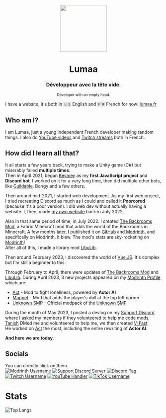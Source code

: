 <center><div align="center">
  <img width="150" src="https://brebond.com/lumaa/assets/pfp.png" />
  <h1>Lumaa</h1>
  <h3>Développeur avec la tête vide.</h3>  
  <sup>Developer with an empty head.</sup>
</div></center>

I have a website, it's both in 🇺🇸 English and 🇫🇷 French for now: [lumaa.fr](https://lumaa.fr/#/)

## Who am I?
I am Lumaa, just a young independent French developer making random things. I also do [YouTube videos](https://youtube.com/@lumaa_dev) and [Twitch streams](https://twitch.tv/lumaa_dev) both in French.

## How did I learn all that?
It all starts a few years back, trying to make a Unity game (C#) but miserably failed **multiple times**.  
Then in April 2021, began [Keymey](https://github.com/lumaa-dev/Keymey) as my **first JavaScript project** and **Discord bot**. I worked on it for a very long time, then did multiple other bots, like [Guildable](https://top.gg/bot/870762638789988422), Bongy and a few others.

Then around mid-2021, I started web development. As my first web project, I tried recreating Discord as much as I could and called it **Poorcored** (because it's a poor version). I did web dev without actually having a website. I, then, made [my own website](https://lumaa.brebond.com) back in July 2022.

Also in that same period of time, in July 2022. I created [The Backrooms Mod](https://modrinth.com/mod/backrooms), a Fabric Minecraft mod that adds the world of the Backrooms in Minecraft. A few months later, I published it on [GitHub](https://github.com/lumaa-dev/BackroomsMod) and [Modrinth](https://modrinth.com/mod/backrooms), and specifically on Modrinth, it blew. The mod's stats are sky-rocketing on [Modrinth](https://modrinth.com/mod/backrooms)!  
After all of this, I made a library mod [LibuLib](https://modrinth.com/mod/libu).

Then around February 2023, I discovered the world of [Vue.JS](https://vuejs.org). It's complex but I'm still a beginner to this.

Through February to April, there were updates of [The Backrooms Mod](https://modrinth.com/mod/backrooms) and [LibuLib](https://modrinth.com/mod/libu). During April 2023, 3 new projects appeared on my [Modrinth Profile](https://modrinth.com/user/Lumaa) which are:
- [Act](https://modrinth.com/mod/acts) - Mod to fight loneliness, powered by **Actor AI**
- [Muppet](https://modrinth.com/mod/muppet) - Mod that adds the player's doll at the top left corner
- [Unknown SMP](https://modrinth.com/modpack/unknownsmp) - Official modpack of the [Unknown SMP](https://youtube.com/@unknownsmp)

During the month of May 2023, I posted a devlog on my [Support Discord](https://lumaa.fr/#/support) where I asked my members if they volunteered to help me code mods, [Tanish](https://github.com/tanishisherewithhh) DMed me and volunteered to help me, we then created [V-Fast](https://lumaa.fr/#/v-fast).\
He worked on [Act](https://modrinth.com/mod/acts) the most, including the entire rewriting of **Actor AI**.

**And here we are today.**

## Socials
You can directly click on them.  
[![Modrinth Username](https://img.shields.io/badge/Modrinth-Lumaa-brightgreen)](https://modrinth.com/user/Lumaa)
[![Support Discord Server](https://img.shields.io/discord/1033451342984908900?label=Support%20Discord&logo=discord)](https://lumaa.fr/support)
[![Discord Tag](https://img.shields.io/badge/Discord%20Tag-Lumaa%234480-5865F2)](https://discordapp.com/users/474231265059405845)
[![Twitch Username](https://img.shields.io/badge/Twitch-lumaa__dev-blueviolet)](https://twitch.tv/lumaa_dev)
[![YouTube Handler](https://img.shields.io/badge/YouTube-%40lumaa__dev-red)](https://youtube.com/@lumaa_dev)
[![TikTok Username](https://img.shields.io/badge/TikTok-%40lumaa__dev-000)](https://tiktok.com/@lumaa_dev)

# Stats
![Top Langs](https://github-readme-stats.vercel.app/api/top-langs/?username=lumaa-dev)
